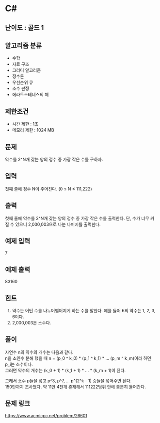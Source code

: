 # C#

## 난이도 : 골드 1

## 알고리즘 분류
  - 수학
  - 자료 구조
  - 그리디 알고리즘
  - 정수론
  - 우선순위 큐
  - 소수 판정
  - 에라토스테네스의 체

## 제한조건
  - 시간 제한 : 1초
  - 메모리 제한 : 1024 MB

## 문제
약수를 2^N개 갖는 양의 정수 중 가장 작은 수를 구하자.<br/>

## 입력
첫째 줄에 정수 N이 주어진다. (0 ≤ N ≤ 111,222)<br/>

## 출력
첫째 줄에 약수를 2^N개 갖는 양의 정수 중 가장 작은 수를 출력한다. 단, 수가 너무 커질 수 있으니 2,000,003으로 나눈 나머지를 출력한다.<br/>

## 예제 입력
7<br/>

## 예제 출력
83160<br>

## 힌트
  1. 약수는 어떤 수를 나누어떨어지게 하는 수를 말한다. 예를 들어 6의 약수는 1, 2, 3, 6이다.
  2. 2,000,003은 소수다.

## 풀이
자연수 n의 약수의 개수는 다음과 같다.<br/>
n을 소인수 분해 했을 때 n = (p_0 ^ k_0) * (p_1 ^ k_1) * ... (p_m ^ k_m)이라 하면 p_i는 소수이다.<br/>
그러면 약수의 개수는 (k_0 + 1) * (k_1 + 1) * ... * (k_m + 1)이 된다.<br/>

그래서 소수 p들을 넣고  p^3, p^7, ... p^(2^k - 1) 승들을 넣어주면 된다.<br/>
150만까지 조사했다. 약 11만 4천개 존재해서 111222범위 안에 충분히 들어간다.<br/>

## 문제 링크
https://www.acmicpc.net/problem/26601